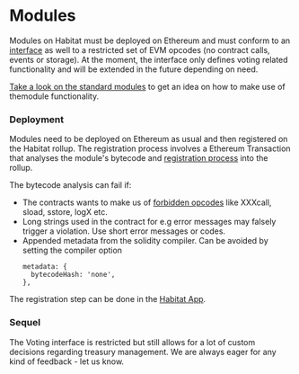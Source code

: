 # Modules

Modules on Habitat must be deployed on Ethereum and must conform to an [interface](https://github.com/0xHabitat/habitat/blob/ca68c05614a7b74c48bfd5b5d2d7c11f7d21bf16/src/rollup/contracts/IModule.sol#L5) as well to a restricted set of EVM opcodes (no contract calls, events or storage).
At the moment, the interface only defines voting related functionality and will be extended in the future depending on need.

[Take a look on the standard modules](https://github.com/0xHabitat/habitat/tree/master/src/rollup/contracts/modules) to get an idea on how to make use of themodule functionality.


### Deployment

Modules need to be deployed on Ethereum as usual and then registered on the Habitat rollup.
The registration process involves a Ethereum Transaction that analyses the module's bytecode and [registration process](https://github.com/0xHabitat/habitat/blob/ca68c05614a7b74c48bfd5b5d2d7c11f7d21bf16/src/rollup/contracts/HabitatModule.sol#L120) into the rollup.

The bytecode analysis can fail if:
- The contracts wants to make us of [forbidden opcodes](https://github.com/0xHabitat/habitat/blob/ca68c05614a7b74c48bfd5b5d2d7c11f7d21bf16/src/rollup/contracts/HabitatModule.sol#L35)
  like XXXcall, sload, sstore, logX etc.
- Long strings used in the contract for e.g error messages may falsely trigger a violation. Use short error messages or codes.
- Appended metadata from the solidity compiler. Can be avoided by setting the compiler option
  ```
  metadata: {
    bytecodeHash: 'none',
  },
  ```

The registration step can be done in the [Habitat App](https://0xhabitat.org/app/#habitat-tools).


### Sequel

The Voting interface is restricted but still allows for a lot of custom decisions regarding treasury management.
We are always eager for any kind of feedback - let us know.
